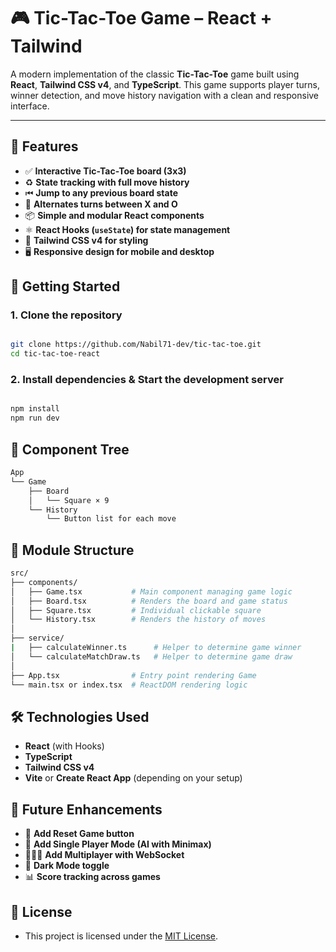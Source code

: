 # 🎮 Tic-Tac-Toe Game – React + Tailwind

A modern implementation of the classic **Tic-Tac-Toe** game built using **React**, **Tailwind CSS v4**, and **TypeScript**. This game supports player turns, winner detection, and move history navigation with a clean and responsive interface.

---

## 🌟 Features

- ✅ **Interactive Tic-Tac-Toe board (3x3)**
- ♻️ **State tracking with full move history**
- ⏮ **Jump to any previous board state**
- 👥 **Alternates turns between X and O**
- 📦 **Simple and modular React components**
- ⚛️ **React Hooks (`useState`) for state management**
- 🎨 **Tailwind CSS v4 for styling**
- 🖥 **Responsive design for mobile and desktop**


## 🚀 Getting Started

### 1. Clone the repository

```bash

git clone https://github.com/Nabil71-dev/tic-tac-toe.git
cd tic-tac-toe-react

```

### 2. Install dependencies & Start the development server
```bash

npm install
npm run dev

```

## 🧩 Component Tree

```bash
App
└── Game
    ├── Board
    │   └── Square × 9
    └── History
        └── Button list for each move
```



## 📁 Module Structure

```bash
src/
├── components/
│   ├── Game.tsx           # Main component managing game logic
│   ├── Board.tsx          # Renders the board and game status
│   ├── Square.tsx         # Individual clickable square
│   └── History.tsx        # Renders the history of moves
│
├── service/
|   ├── calculateWinner.ts      # Helper to determine game winner
│   └── calculateMatchDraw.ts   # Helper to determine game draw
│
├── App.tsx                # Entry point rendering Game
└── main.tsx or index.tsx  # ReactDOM rendering logic
```



## 🛠 Technologies Used

- **React** (with Hooks)
- **TypeScript**
- **Tailwind CSS v4**
- **Vite** or **Create React App** (depending on your setup)


## 🙌 Future Enhancements

- 🔁 **Add Reset Game button**
- 🧠 **Add Single Player Mode (AI with Minimax)**
- 🧑‍🤝‍🧑 **Add Multiplayer with WebSocket**
- 🌙 **Dark Mode toggle**
- 📊 **Score tracking across games**


## 📜 License

- This project is licensed under the [MIT License](https://opensource.org/licenses/MIT).
